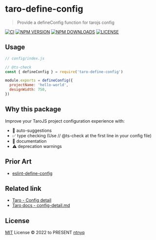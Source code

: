 # taro-define-config

> Provide a defineConfig function for tarojs config

[![CI](https://github.com/ntnyq/taro-define-config/workflows/CI/badge.svg)](https://github.com/ntnyq/taro-define-config/actions)
[![NPM VERSION](https://img.shields.io/npm/v/taro-define-config.svg)](https://www.npmjs.com/package/taro-define-config)
[![NPM DOWNLOADS](https://img.shields.io/npm/dy/taro-define-config.svg)](https://www.npmjs.com/package/taro-define-config)
[![LICENSE](https://img.shields.io/github/license/ntnyq/taro-define-config.svg)](https://github.com/ntnyq/taro-define-config/blob/main/LICENSE)

## Usage

```js
// config/index.js

// @ts-check
const { defineConfig } = require('taro-define-config')

module.exports = defineConfig({
  projectName: 'hello-world',
  designWidth: 750,
})
```

## Why this package

Improve your TaroJS project configuration experience with:

- 🤖 auto-suggestions
- ✅ type checking (Use // @ts-check at the first line in your config file)
- 📖 documentation
- ⚠️ deprecation warnings

## Prior Art

- [eslint-define-config](https://github.com/Shinigami92/eslint-define-config)

## Related link

- [Taro - Config detail](https://nervjs.github.io/taro-docs/docs/config-detail)
- [Taro docs - config-detail.md](https://github.com/NervJS/taro-docs/commits/master/docs/config-detail.md)

## License

[MIT](./LICENSE) License © 2022 to PRESENT [ntnyq](https://github.com/ntnyq)
